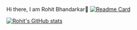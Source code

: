Hi there, I am Rohit Bhandarkar👋
[![Readme Card](https://github-readme-stats.vercel.app/api/pin/?username=anuraghazra&repo=github-readme-stats)](https://github.com/RohitBhandarkar/github-readme-stats)
<!--
**RohitBhandarkar/RohitBhandarkar** is a ✨ _special_ ✨ repository because its `README.md` (this file) appears on your GitHub profile.

Here are some ideas to get you started:

- 🔭 I’m currently working on vulnerability testing in blockchains.
- 🌱 I’m currently learning backend and full stack web3 development.
- 📫 Reach me at rohitbhandarkar@hotmail.com
-->
[![Rohit's GitHub stats](https://github-readme-stats.vercel.app/api?username=RohitBhandarkar)](https://github.com/RohitBhandarkar/github-readme-stats)
